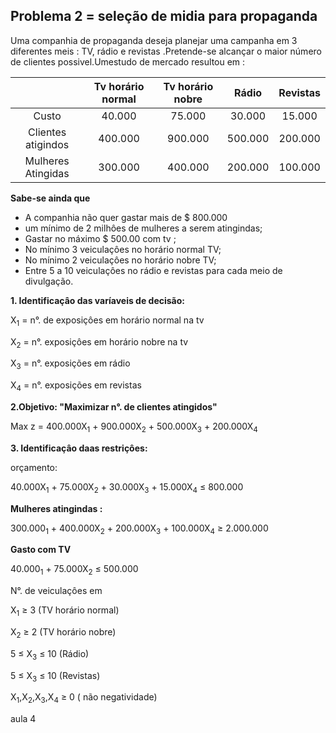 ## Problema 2 = seleção de midia para propaganda 

Uma companhia de propaganda deseja planejar uma campanha em 3 diferentes meis : TV, rádio e revistas .Pretende-se alcançar o maior número de clientes possivel.Umestudo de mercado resultou em :

|  | Tv horário normal | Tv horário nobre|Rádio|Revistas|
|:------:|:--------------------:|:----------------:|:-----:|:----:|
| Custo | 40.000| 75.000|30.000|15.000|
|Clientes atigindos| 400.000| 900.000| 500.000|200.000|
|Mulheres Atingidas| 300.000| 400.000|200.000|100.000|

<strong> Sabe-se ainda que </strong>

- A companhia não quer gastar mais de $ 800.000 
- um mínimo de 2 milhôes de mulheres a serem atingindas;
- Gastar no máximo $ 500.00 com tv ;
- No mínimo 3 veiculaçôes no horário normal TV;
- No mínimo 2 veiculaçôes no horário nobre TV;
- Entre 5 a 10 veiculaçôes no rádio e revistas para cada meio de divulgação.


<strong> 1. Identificaçâo das varíaveis de decisão: </strong>

X<sub>1</sub> = n°. de exposiçôes em horário normal na tv 

X<sub>2</sub> = n°. exposiçôes em horário nobre na tv 

X<sub>3</sub> = n°. exposições em rádio 

X<sub>4</sub> = n°. exposições em revistas 

<strong> 2.Objetivo: "Maximizar n°. de clientes atingidos" </strong>

Max z = 400.000X<sub>1</sub> + 900.000X<sub>2</sub> + 500.000X<sub>3</sub> + 200.000X<sub>4</sub>

<strong> 3. Identificaçâo daas restriçôes: </strong>

orçamento:

40.000X<sub>1</sub> + 75.000X<sub>2</sub> + 30.000X<sub>3</sub> + 
15.000X<sub>4</sub> ≤ 800.000

<strong> Mulheres atingindas :  </strong>

300.000<sub>1</sub> + 400.000X<sub>2</sub> + 200.000X<sub>3</sub> + 100.000X<sub>4</sub> ≥ 2.000.000

<strong> Gasto com TV  </strong>

40.000<sub>1</sub> + 75.000X<sub>2</sub> ≤ 500.000

N°. de veiculaçôes em 

X<sub>1</sub> ≥ 3   (TV horário normal)

X<sub>2</sub> ≥ 2   (TV horário nobre)

5 ≤ X<sub>3</sub> ≤ 10  (Rádio)

5 ≤ X<sub>3</sub> ≤ 10  (Revistas)   

X<sub>1</sub>,X<sub>2</sub>,X<sub>3</sub>,X<sub>4</sub> ≥ 0 ( não negatividade)



aula 4
